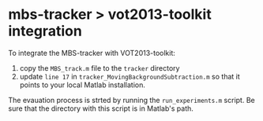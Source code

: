 mbs-tracker > vot2013-toolkit integration
=========================================

To integrate the MBS-tracker with VOT2013-toolkit:

1. copy the `MBS_track.m` file to the `tracker` directory
2. update `line 17` in `tracker_MovingBackgroundSubtraction.m` so that it points to your local Matlab installation.

The evauation process is strted by running the `run_experiments.m` script. Be
sure that the directory with this script is in Matlab's path.
